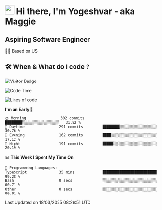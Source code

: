 <h1><img src="https://emojis.slackmojis.com/emojis/images/1531849430/4246/blob-sunglasses.gif?1531849430" width="30"/> Hi there, I'm Yogeshvar - aka Maggie</h1>

## Aspiring Software Engineer
🏂🏻  Based on US 

## 🛠 When & What do I code ?  

![Visitor Badge](https://visitor-badge.feriirawann.repl.co?username=yogeshvar&repo=yogeshvar&label=Visitors&style=plastic&color=%23457BFF&contentType=svg)

<!--START_SECTION:waka-->
![Code Time](http://img.shields.io/badge/Code%20Time-2%2C920%20hrs%2026%20mins-blue)

![Lines of code](https://img.shields.io/badge/From%20Hello%20World%20I%27ve%20Written-3.9%20million%20lines%20of%20code-blue)

**I'm an Early 🐤** 

```text
🌞 Morning                302 commits         ████████░░░░░░░░░░░░░░░░░   31.92 % 
🌆 Daytime                291 commits         ████████░░░░░░░░░░░░░░░░░   30.76 % 
🌃 Evening                162 commits         ████░░░░░░░░░░░░░░░░░░░░░   17.12 % 
🌙 Night                  191 commits         █████░░░░░░░░░░░░░░░░░░░░   20.19 % 
```


📊 **This Week I Spent My Time On** 

```text
💬 Programming Languages: 
TypeScript               35 mins             █████████████████████████   99.28 % 
Bash                     0 secs              ░░░░░░░░░░░░░░░░░░░░░░░░░   00.71 % 
Other                    0 secs              ░░░░░░░░░░░░░░░░░░░░░░░░░   00.01 % 
```


 Last Updated on 18/03/2025 08:26:51 UTC
<!--END_SECTION:waka-->
